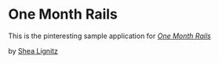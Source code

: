 # One Month Rails

This is the pinteresting sample application for [*One Month Rails*](http://onemonthrails.com)


by [Shea Lignitz](http://rlignitz.github.io)